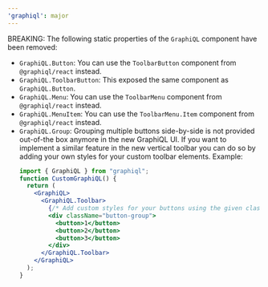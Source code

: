 ```yaml
---
'graphiql': major
---
```


BREAKING: The following static properties of the `GraphiQL` component have been removed:
- `GraphiQL.Button`: You can use the `ToolbarButton` component from `@graphiql/react` instead.
- `GraphiQL.ToolbarButton`: This exposed the same component as `GraphiQL.Button`.
- `GraphiQL.Menu`: You can use the `ToolbarMenu` component from `@graphiql/react` instead.
- `GraphiQL.MenuItem`: You can use the `ToolbarMenu.Item` component from `@graphiql/react` instead.
- `GraphiQL.Group`: Grouping multiple buttons side-by-side is not provided out-of-the box anymore in the new GraphiQL UI. If you want to implement a similar feature in the new vertical toolbar you can do so by adding your own styles for your custom toolbar elements. Example:
  ```jsx
  import { GraphiQL } from "graphiql";
  function CustomGraphiQL() {
    return (
      <GraphiQL>
        <GraphiQL.Toolbar>
          {/* Add custom styles for your buttons using the given class */}
          <div className="button-group">
            <button>1</button>
            <button>2</button>
            <button>3</button>
          </div>
        </GraphiQL.Toolbar>
      </GraphiQL>
    );
  }
  ```
